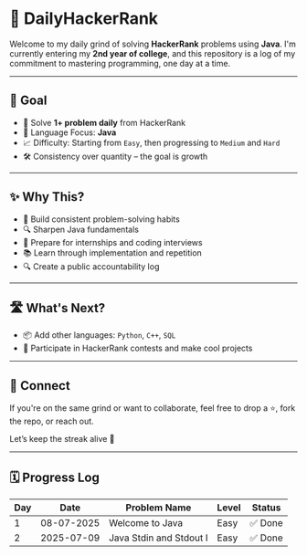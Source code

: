 # 🚀 DailyHackerRank

Welcome to my daily grind of solving **HackerRank** problems using **Java**. I'm currently entering my **2nd year of college**, and this repository is a log of my commitment to mastering programming, one day at a time.

---

## 📅 Goal

- 🧠 Solve **1+ problem daily** from HackerRank  
- 🎯 Language Focus: **Java**  
- 📈 Difficulty: Starting from `Easy`, then progressing to `Medium` and `Hard`  
- 🛠️ Consistency over quantity – the goal is growth  

---

## ✨ Why This?

- 💪 Build consistent problem-solving habits  
- 🔍 Sharpen Java fundamentals  
- 🧩 Prepare for internships and coding interviews  
- 📚 Learn through implementation and repetition  
- 🔍 Create a public accountability log  

---

## 🛣️ What's Next?

- 📦 Add other languages: `Python`, `C++`, `SQL`
- 🧪 Participate in HackerRank contests and make cool projects 


---

## 🤝 Connect

If you're on the same grind or want to collaborate, feel free to drop a ⭐, fork the repo, or reach out.

Let’s keep the streak alive 🚀

---

## 🗓️ Progress Log

| Day | Date       | Problem Name               | Level  | Status   |
|-----|------------|----------------------------|--------|----------|
| 1   | 08-07-2025 | Welcome to Java   | Easy   | ✅ Done  |
| 2   | 2025-07-09 | Java Stdin and Stdout I   | Easy   | ✅ Done  |

<!-- Keep adding rows below like this -->




